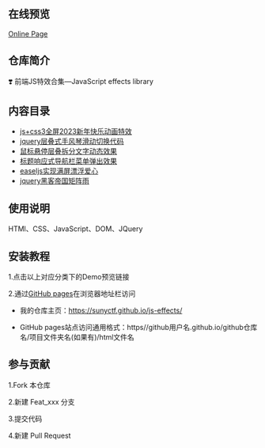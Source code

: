 ## 在线预览

[Online Page](https://sunyctf.github.io/js-effects/)

## 仓库简介

❣️ 前端JS特效合集—JavaScript effects library

## 内容目录

- [js+css3全屏2023新年快乐动画特效](https://sunyctf.github.io/js-effects/js+css3全屏2023新年快乐动画特效/index.html)
- [jquery层叠式手风琴滑动切换代码](https://sunyctf.github.io/js-effects/jquery层叠式手风琴滑动切换代码/index.html)
- [鼠标悬停层叠拆分文字动态效果](https://sunyctf.github.io/js-effects/鼠标悬停层叠拆分文字动态效果/index.html)
- [标题响应式导航栏菜单弹出效果](https://sunyctf.github.io/js-effects/标题响应式导航栏菜单弹出效果/index.html)
- [easeljs实现满屏漂浮爱心](https://sunyctf.github.io/js-effects/easeljs实现满屏漂浮爱心/index.html)
- [jquery黑客帝国矩阵雨](https://sunyctf.github.io/js-effects/jquery黑客帝国矩阵雨/index.html)

## 使用说明

HTMl、CSS、JavaScript、DOM、JQuery

## 安装教程

1.点击以上对应分类下的Demo预览链接

2.通过[GitHub pages](https://pages.github.com/ "去了解GitHub pages")在浏览器地址栏访问

- 我的仓库主页：https://sunyctf.github.io/js-effects/

- GitHub pages站点访问通用格式：https//github用户名.github.io/github仓库名/项目文件夹名(如果有)/html文件名

## 参与贡献

1.Fork 本仓库

2.新建 Feat_xxx 分支

3.提交代码

4.新建 Pull Request
